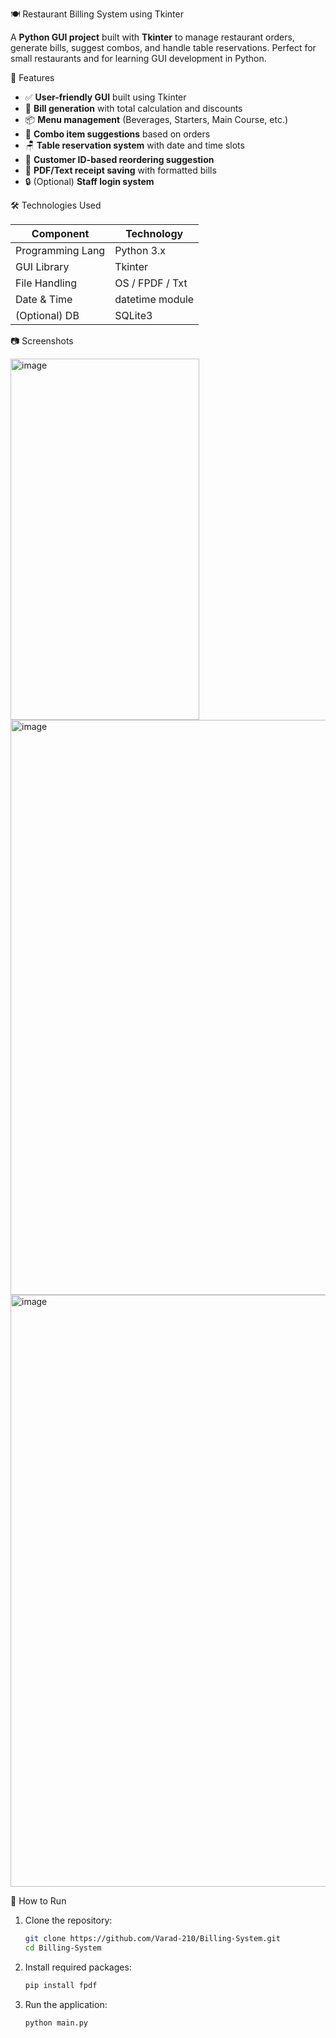 🍽️ Restaurant Billing System using Tkinter

A **Python GUI project** built with **Tkinter** to manage restaurant orders, generate bills, suggest combos, and handle table reservations. Perfect for small restaurants and for learning GUI development in Python.


📌 Features

- ✅ **User-friendly GUI** built using Tkinter  
- 🧾 **Bill generation** with total calculation and discounts  
- 📦 **Menu management** (Beverages, Starters, Main Course, etc.)  
- 🧠 **Combo item suggestions** based on orders  
- 🪑 **Table reservation system** with date and time slots  
- 🧍 **Customer ID-based reordering suggestion**  
- 📄 **PDF/Text receipt saving** with formatted bills  
- 🔒 (Optional) **Staff login system**  


🛠️ Technologies Used

| Component         | Technology       |
|------------------|------------------|
| Programming Lang | Python 3.x       |
| GUI Library      | Tkinter          |
| File Handling    | OS / FPDF / Txt  |
| Date & Time      | datetime module  |
| (Optional) DB    | SQLite3          |


 📷 Screenshots

<img width="302" height="578" alt="image" src="https://github.com/user-attachments/assets/3b586118-76e2-49ac-bd06-10fcc01b335c" />
<img width="588" height="920" alt="image" src="https://github.com/user-attachments/assets/2149bdbc-3222-4501-9608-4cca334c8e1b" />
<img width="918" height="947" alt="image" src="https://github.com/user-attachments/assets/67b107d7-7fb9-492a-8aca-a32daf304978" />


 🚀 How to Run

1. Clone the repository:
   ```bash
   git clone https://github.com/Varad-210/Billing-System.git
   cd Billing-System
   ```
2. Install required packages:
   ```bash
   pip install fpdf
   ```
3. Run the application:
   ```bash
   python main.py
   ```

